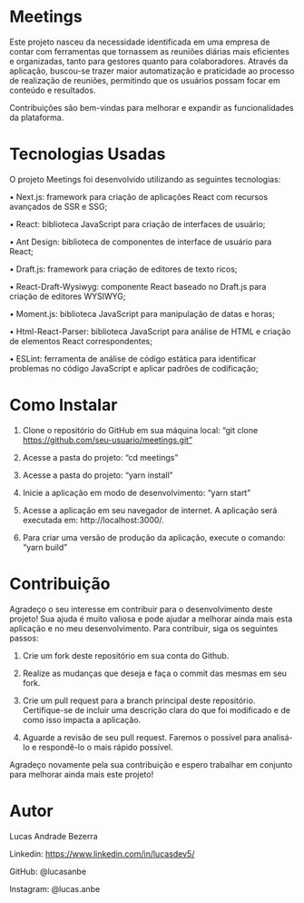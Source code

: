 # Meetings

Este projeto nasceu da necessidade identificada em uma empresa de contar com ferramentas que tornassem as reuniões diárias mais eficientes e organizadas, tanto para gestores quanto para colaboradores. Através da aplicação, buscou-se trazer maior automatização e praticidade ao processo de realização de reuniões, permitindo que os usuários possam focar em conteúdo e resultados. 

Contribuições são bem-vindas para melhorar e expandir as funcionalidades da plataforma.

# Tecnologias Usadas

O projeto Meetings foi desenvolvido utilizando as seguintes tecnologias:

•	Next.js: framework para criação de aplicações React com recursos avançados de SSR e SSG;

•	React: biblioteca JavaScript para criação de interfaces de usuário;

•	Ant Design: biblioteca de componentes de interface de usuário para React;

•	Draft.js: framework para criação de editores de texto ricos;

•	React-Draft-Wysiwyg: componente React baseado no Draft.js para criação de editores WYSIWYG;

•	Moment.js: biblioteca JavaScript para manipulação de datas e horas;

•	Html-React-Parser: biblioteca JavaScript para análise de HTML e criação de elementos React correspondentes;

•	ESLint: ferramenta de análise de código estática para identificar problemas no código JavaScript e aplicar padrões de codificação;

# Como Instalar

1.	Clone o repositório do GitHub em sua máquina local: 
“git clone https://github.com/seu-usuario/meetings.git”

2.	Acesse a pasta do projeto:
“cd meetings”

3.	Acesse a pasta do projeto:
“yarn install”

4.	Inicie a aplicação em modo de desenvolvimento:
“yarn start”

5.	Acesse a aplicação em seu navegador de internet. A aplicação será executada em: http://localhost:3000/.

6.	Para criar uma versão de produção da aplicação, execute o comando: “yarn build”

# Contribuição
Agradeço o seu interesse em contribuir para o desenvolvimento deste projeto! Sua ajuda é muito valiosa e pode ajudar a melhorar ainda mais esta aplicação e no meu desenvolvimento.
Para contribuir, siga os seguintes passos:

1.	Crie um fork deste repositório em sua conta do Github.

2.	Realize as mudanças que deseja e faça o commit das mesmas em seu fork.

3.	Crie um pull request para a branch principal deste repositório. Certifique-se de incluir uma descrição clara do que foi modificado e de como isso impacta a aplicação.

4.	Aguarde a revisão de seu pull request. Faremos o possível para analisá-lo e respondê-lo o mais rápido possível.

Agradeço novamente pela sua contribuição e espero trabalhar em conjunto para melhorar ainda mais este projeto!

# Autor
Lucas Andrade Bezerra

Linkedin: https://www.linkedin.com/in/lucasdev5/

GitHub: @lucasanbe

Instagram: @lucas.anbe

